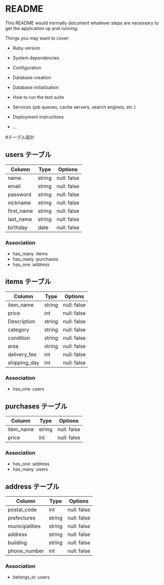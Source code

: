 # README

This README would normally document whatever steps are necessary to get the
application up and running.

Things you may want to cover:

* Ruby version

* System dependencies

* Configuration

* Database creation

* Database initialization

* How to run the test suite

* Services (job queues, cache servers, search engines, etc.)

* Deployment instructions

* ...

#テーブル設計
## users テーブル
| Column     | Type   | Options     |
| ---------- | ------ | ----------- |
| name       | string | null: false |
| email      | string | null: false |
| password   | string | null: false |
| nickname   | string | null: false |
| first_name | string | null: false |
| last_name  | string | null: false |
| birthday   | date   | null: false |
### Association
- has_many :items
- has_many :purchases
- has_one :address


## items テーブル
| Column       | Type   | Options     |
| ------------ | ------ | ----------- |
| item_name    | string | null: false |
| price        | int    | null: false |
| Description  | string | null: false |
| category     | string | null: false |
| condition    | string | null: false |
| area         | string | null: false |
| delivery_fee | int    | null: false |
| shipping_day | int    | null: false |
### Association
- has_one :users


## purchases テーブル
| Column       | Type   | Options     |
| ------------ | ------ | ----------- |
| item_name    | string | null: false |
| price        | int    | null: false |
### Association 
- has_one :address
- has_many :users


## address テーブル
| Column         | Type   | Options     |
| -------------- | ------ | ----------- |
| postal_code    | int    | null: false |
| prefectures    | string | null: false |
| municipalities | string | null: false |
| address        | string | null: false |
| building       | string | null: false |
| phone_number   | int    | null: false |
### Association
- belongs_to :users